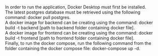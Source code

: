 In order to run the application, Docker Desktop must first be installed.
<br />
The latest postgres database must be retrieved using the following command: docker pull postgres.
<br />
A docker image for backend can be creating using the command: docker build -t backend [path to backend folder containing docker file].
<br />
A docker image for frontend can be creating using the command: docker build -t frontend [path to frontend folder containing docker file].
<br />
Finally, to run the docker compose, run the following command from the folder containing the docker compose file: docker-compose up -d.
